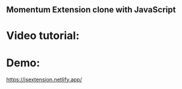 ## Momentum Extension clone with JavaScript

# Video tutorial:


# Demo:
https://jsextension.netlify.app/
